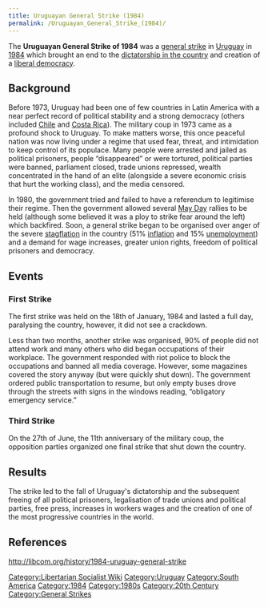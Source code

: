 ```yaml
---
title: Uruguayan General Strike (1984)
permalink: /Uruguayan_General_Strike_(1984)/
---
```


The **Uruguayan General Strike of 1984** was a [general
strike](List_of_General_Strikes.md "wikilink") in
[Uruguay](Uruguay.md "wikilink") in
[1984](Timeline_of_Libertarian_Socialism_in_South_America.md "wikilink")
which brought an end to the [dictatorship in the
country](Uruguayan_Dictatorship.md "wikilink") and creation of a [liberal
democracy](Representative_Democracy.md "wikilink").

## Background

Before 1973, Uruguay had been one of few countries in Latin America with
a near perfect record of political stability and a strong democracy
(others included [Chile](Chile.md "wikilink") and [Costa
Rica](Costa_Rica.md "wikilink")). The military coup in 1973 came as a
profound shock to Uruguay. To make matters worse, this once peaceful
nation was now living under a regime that used fear, threat, and
intimidation to keep control of its populace. Many people were arrested
and jailed as political prisoners, people “disappeared” or were
tortured, political parties were banned, parliament closed, trade unions
repressed, wealth concentrated in the hand of an elite (alongside a
severe economic crisis that hurt the working class), and the media
censored.

In 1980, the government tried and failed to have a referendum to
legitimise their regime. Then the government allowed several [May
Day](May_Day.md "wikilink") rallies to be held (although some believed it
was a ploy to strike fear around the left) which backfired. Soon, a
general strike began to be organised over anger of the severe
[stagflation](stagflation.md "wikilink") in the country (51%
[inflation](inflation.md "wikilink") and 15%
[unemployment](unemployment.md "wikilink")) and a demand for wage
increases, greater union rights, freedom of political prisoners and
democracy.

## Events

### First Strike

The first strike was held on the 18th of January, 1984 and lasted a full
day, paralysing the country, however, it did not see a crackdown.

Less than two months, another strike was organised, 90% of people did
not attend work and many others who did began occupations of their
workplace. The government responded with riot police to block the
occupations and banned all media coverage. However, some magazines
covered the story anyway (but were quickly shut down). The government
ordered public transportation to resume, but only empty buses drove
through the streets with signs in the windows reading, “obligatory
emergency service.”

### Third Strike

On the 27th of June, the 11th anniversary of the military coup, the
opposition parties organized one final strike that shut down the
country.

## Results

The strike led to the fall of Uruguay's dictatorship and the subsequent
freeing of all political prisoners, legalisation of trade unions and
political parties, free press, increases in workers wages and the
creation of one of the most progressive countries in the world.

## References

<http://libcom.org/history/1984-uruguay-general-strike>

[Category:Libertarian Socialist
Wiki](Category:Libertarian_Socialist_Wiki.md "wikilink")
[Category:Uruguay](Category:Uruguay.md "wikilink") [Category:South
America](Category:South_America.md "wikilink")
[Category:1984](Category:1984.md "wikilink")
[Category:1980s](Category:1980s.md "wikilink") [Category:20th
Century](Category:20th_Century.md "wikilink") [Category:General
Strikes](Category:General_Strikes.md "wikilink")